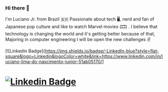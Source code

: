 ### Hi there 👋
 I'm Luciano Jr. from Brazil 🇧🇷 Passionate about tech 🖥️,
  nerd and fan of Japanese pop culture  and  like to watch  Marvel 
  movies (🎞️) .
 I believe that technology is changing the world and it's
  getting better because of that,
  Majoring in computer engineering
   I will be open the new challenges ✌️
 
 [![Linkedin Badge](https://img.shields.io/badge/-LinkedIn-blue?style=flat-square&logo=Linkedin&logoColor=white&link=https://www.linkedin.com/in/luciano-lima-do-nascimento-junior-51ab05170/]

   

[![Linkedin Badge](https://img.shields.io/badge/-LinkedIn-blue?style=flat-square&logo=Linkedin&logoColor=white&link=https://www.linkedin.com/in/luciano)](https://www.linkedin.com/in/luciano-lima-51ab05170/)
====================================================================================================================================================================================
<!--
**lucianojunnior17/lucianojunnior17** is a ✨ _special_ ✨ repository because its `README.md` (this file) appears on your GitHub profile.


https://www.linkedin.com/in/luciano-lima-do-nascimento-junior-51ab05170/
https://www.linkedin.com/in/luciano-lima-do-nascimento-junior-51ab05170?lipi=urn%3Ali%3Apage%3Ad_flagship3_profile_view_base_contact_details%3B%2FI0C59LsQWiI3%2BMSqcSYNQ%3D%3D
